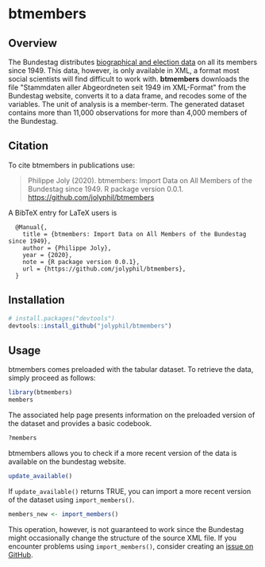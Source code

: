# btmembers

## Overview

The Bundestag distributes [biographical and election data](https://www.bundestag.de/services/opendata/) on all its members since 1949. This data, however, is only available in XML, a format most social scientists will find difficult to work with. **btmembers** downloads the file "Stammdaten aller Abgeordneten seit 1949 im XML-Format" from the Bundestag website, converts it to a data frame, and recodes some of the variables. The unit of analysis is a member-term. The generated dataset contains more than 11,000 observations for more than 4,000 members of the Bundestag.


## Citation

To cite btmembers in publications use:

> Philippe Joly (2020). btmembers: Import Data on All Members of the Bundestag since 1949. R package version 0.0.1. <https://github.com/jolyphil/btmembers>

A BibTeX entry for LaTeX users is

```
  @Manual{,
    title = {btmembers: Import Data on All Members of the Bundestag since 1949},
    author = {Philippe Joly},
    year = {2020},
    note = {R package version 0.0.1},
    url = {https://github.com/jolyphil/btmembers},
  }
```

## Installation
``` r
# install.packages("devtools")
devtools::install_github("jolyphil/btmembers")
```

## Usage

btmembers comes preloaded with the tabular dataset. To retrieve the data, simply proceed as follows: 

``` r
library(btmembers)
members
```

The associated help page presents information on the preloaded version of the dataset and provides a basic codebook.

``` r
?members
```

btmembers allows you to check if a more recent version of the data is available on the bundestag website.

``` r
update_available()
```

If `update_available()` returns TRUE, you can import a more recent version of the dataset using `import_members()`. 

``` r
members_new <- import_members()
```

This operation, however, is not guaranteed to work since the Bundestag might occasionally change the structure of the source XML file. If you encounter problems using `import_members()`, consider creating an [issue on GitHub](https://github.com/jolyphil/btmembers/issues).

